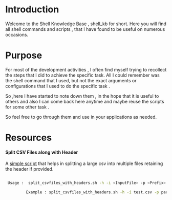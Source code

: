 # Introduction 

Welcome to the Shell Knowledge Base , shell_kb for short. Here you will find all shell commands and scripts , that I have found to be useful on numerous occasions. 

# Purpose 

For most of the development activities , I often find myself trying to recollect the steps that I did to achieve the specific task. All I could remember was the shell command that I used, but not the exact arguments or configurations that I used to do the specific task . 

So ,here I have started to note down them , in the hope that it is useful to others and also I can come back here anytime and maybe reuse the scripts for some other task . 

So feel free to go through them and use in your applications as needed.

# Resources 

#### Split CSV Files along with Header 

A [simple script](resources/split_csvfiles_with_headers.sh) that helps in splitting a large csv into multiple files retaining the header if provided. 

```bash

 Usage :  split_csvfiles_with_headers.sh -h -i <InputFile> -p <Prefix> -l <No of Lines>

         Example : split_csvfiles_with_headers.sh -h -i test.csv -p part_ -l 50
         
``` 



